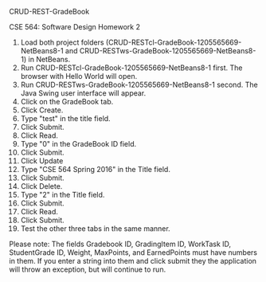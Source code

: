 CRUD-REST-GradeBook

CSE 564: Software Design
Homework 2

1. Load both project folders (CRUD-RESTcl-GradeBook-1205565669-NetBeans8-1 and CRUD-RESTws-GradeBook-1205565669-NetBeans8-1) in NetBeans.
2. Run CRUD-RESTcl-GradeBook-1205565669-NetBeans8-1 first. The browser with Hello World will open.
3. Run CRUD-RESTws-GradeBook-1205565669-NetBeans8-1 second. The Java Swing user interface will appear.
4. Click on the GradeBook tab.
5. Click Create.
6. Type "test" in the title field.
7. Click Submit.
8. Click Read.
9. Type "0" in the GradeBook ID field.
10. Click Submit.
11. Click Update
12. Type "CSE 564 Spring 2016" in the Title field.
13. Click Submit.
14. Click Delete.
15. Type "2" in the Title field.
15. Click Submit.
16. Click Read.
17. Click Submit.
18. Test the other three tabs in the same manner.

Please note: The fields Gradebook ID, GradingItem ID, WorkTask ID, StudentGrade ID, Weight, MaxPoints, and EarnedPoints must have numbers in them. If you enter a string into them and click submit they the application will throw an exception, but will continue to run.